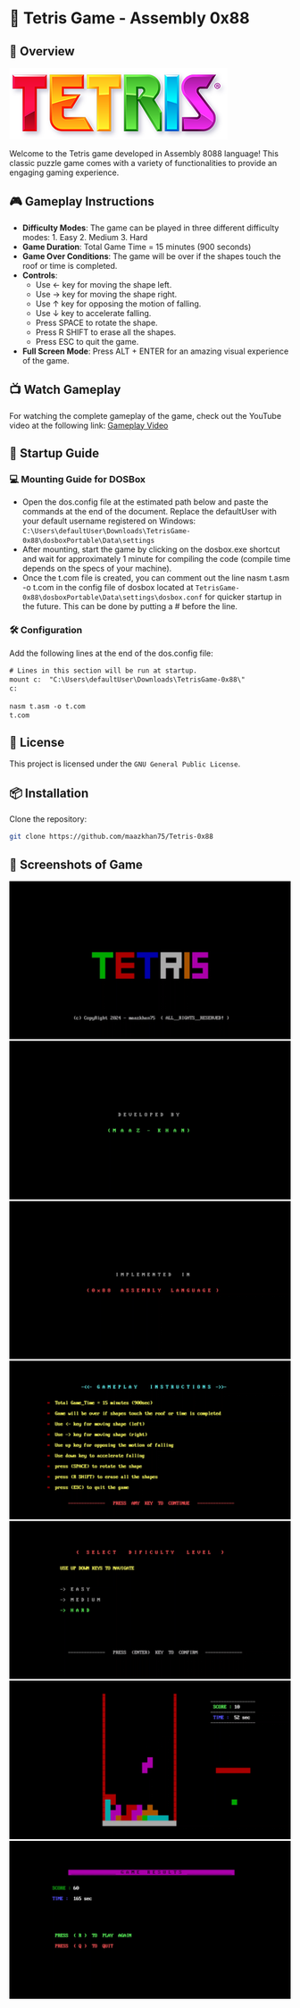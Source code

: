 # 🧩 Tetris Game - Assembly 0x88 

## 🌟 Overview

![](assets/design.png)

Welcome to the Tetris game developed in Assembly 8088 language! This classic puzzle game comes with a variety of functionalities to provide an engaging gaming experience.

## 🎮 Gameplay Instructions

- **Difficulty Modes**: The game can be played in three different difficulty modes:
		1. Easy
		2. Medium
		3. Hard
- **Game Duration**: Total Game Time = 15 minutes (900 seconds)
- **Game Over Conditions**: The game will be over if the shapes touch the roof or time is completed.
- **Controls**:
	- Use <- key for moving the shape left.
	- Use -> key for moving the shape right.
	- Use ↑ key for opposing the motion of falling.
	- Use ↓ key to accelerate falling.
	- Press SPACE to rotate the shape.
	- Press R SHIFT to erase all the shapes.
	- Press ESC to quit the game.
- **Full Screen Mode**: Press ALT + ENTER for an amazing visual experience of the game.

## 📺 Watch Gameplay
For watching the complete gameplay of the game, check out the YouTube video at the following link:
[Gameplay Video](https://youtu.be/0pRhh-2Oqj4?si=BfQkafR_ErrQr72V)

## 🚀 Startup Guide

### 💻 Mounting Guide for DOSBox
- Open the dos.config file at the estimated path below and paste the commands at the end of the document. Replace the defaultUser with your default username registered on Windows: `C:\Users\defaultUser\Downloads\TetrisGame-0x88\dosboxPortable\Data\settings`
- After mounting, start the game by clicking on the dosbox.exe shortcut and wait for approximately 1 minute for compiling the code (compile time depends on the specs of your machine).
- Once the t.com file is created, you can comment out the line nasm t.asm -o t.com in the config file of dosbox located at `TetrisGame-0x88\dosboxPortable\Data\settings\dosbox.conf` for quicker startup in the future. This can be done by putting a # before the line.
	
### 🛠️ Configuration
Add the following lines at the end of the dos.config file:
```
# Lines in this section will be run at startup.
mount c:  "C:\Users\defaultUser\Downloads\TetrisGame-0x88\"
c:

nasm t.asm -o t.com
t.com
```

## 📜 License

This project is licensed under the `GNU General Public License`.

## 📦 Installation


Clone the repository:

```bash
git clone https://github.com/maazkhan75/Tetris-0x88
```

      
## 📸 Screenshots of Game

![](assets/1.png)
![](assets/2.png)
![](assets/3.png)
![](assets/4.png)
![](assets/5.png)
![](assets/6.png)
![](assets/7.png)
























